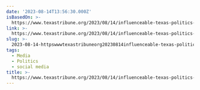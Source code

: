 ```yaml
---
date: '2023-08-14T13:56:30.000Z'
isBasedOn: >-
  https://www.texastribune.org/2023/08/14/influenceable-texas-politics-ken-paxton/
link: >-
  https://www.texastribune.org/2023/08/14/influenceable-texas-politics-ken-paxton/
slug: >-
  2023-08-14-httpswwwtexastribuneorg20230814influenceable-texas-politics-ken-paxton
tags:
  - Media
  - Politics
  - social media
title: >-
  https://www.texastribune.org/2023/08/14/influenceable-texas-politics-ken-paxton/
---
```


